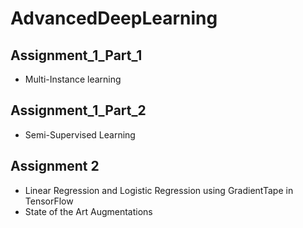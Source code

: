 # AdvancedDeepLearning

## Assignment_1_Part_1 
- Multi-Instance learning
## Assignment_1_Part_2 
- Semi-Supervised Learning
## Assignment 2 
- Linear Regression and Logistic Regression using GradientTape in TensorFlow
- State of the Art Augmentations
